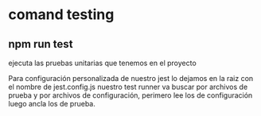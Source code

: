 # comand testing

## npm run test

ejecuta las pruebas unitarias que tenemos en el proyecto

Para configuración personalizada de nuestro jest lo dejamos en la raiz
con el nombre de jest.config.js nuestro test runner va buscar por archivos de prueba
y por archivos de configuración, perimero lee los de configuración luego ancla los
de prueba.
